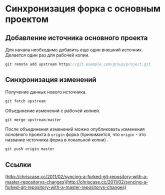 # Синхронизация форка с основным проектом

## Добавление источника основного проекта

Для начала необходимо добавить еще один внешний источник. Делается один раз для рабочей копии.

```csharp
git remote add upstream https://git.example.com/group/project.git
```

## Синхронизация изменений

Получение данных нового источника.

```csharp
git fetch upstream
```

Объединение изменений с рабочей копией.

```csharp
git merge upstream/master
```

После объединения изменений можно опубликовать изменения основного проекта в `origin` форка \(принимается, что `origin` - это название источника форка в локальной копии\) .

```csharp
git push origin master
```

## Ссылки

[http://chriscase.cc/2011/02/syncing-a-forked-git-repository-with-a-master-repositorys-changes](http://chriscase.cc/2011/02/syncing-a-forked-git-repository-with-a-master-repositorys-changes)

